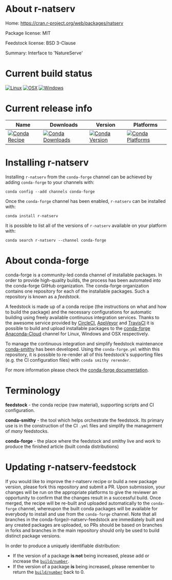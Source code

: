 About r-natserv
===============

Home: https://cran.r-project.org/web/packages/natserv

Package license: MIT

Feedstock license: BSD 3-Clause

Summary: Interface to 'NatureServe'



Current build status
====================

[![Linux](https://img.shields.io/circleci/project/github/conda-forge/r-natserv-feedstock/master.svg?label=Linux)](https://circleci.com/gh/conda-forge/r-natserv-feedstock)
[![OSX](https://img.shields.io/travis/conda-forge/r-natserv-feedstock/master.svg?label=macOS)](https://travis-ci.org/conda-forge/r-natserv-feedstock)
[![Windows](https://img.shields.io/appveyor/ci/conda-forge/r-natserv-feedstock/master.svg?label=Windows)](https://ci.appveyor.com/project/conda-forge/r-natserv-feedstock/branch/master)

Current release info
====================

| Name | Downloads | Version | Platforms |
| --- | --- | --- | --- |
| [![Conda Recipe](https://img.shields.io/badge/recipe-r--natserv-green.svg)](https://anaconda.org/conda-forge/r-natserv) | [![Conda Downloads](https://img.shields.io/conda/dn/conda-forge/r-natserv.svg)](https://anaconda.org/conda-forge/r-natserv) | [![Conda Version](https://img.shields.io/conda/vn/conda-forge/r-natserv.svg)](https://anaconda.org/conda-forge/r-natserv) | [![Conda Platforms](https://img.shields.io/conda/pn/conda-forge/r-natserv.svg)](https://anaconda.org/conda-forge/r-natserv) |

Installing r-natserv
====================

Installing `r-natserv` from the `conda-forge` channel can be achieved by adding `conda-forge` to your channels with:

```
conda config --add channels conda-forge
```

Once the `conda-forge` channel has been enabled, `r-natserv` can be installed with:

```
conda install r-natserv
```

It is possible to list all of the versions of `r-natserv` available on your platform with:

```
conda search r-natserv --channel conda-forge
```


About conda-forge
=================

conda-forge is a community-led conda channel of installable packages.
In order to provide high-quality builds, the process has been automated into the
conda-forge GitHub organization. The conda-forge organization contains one repository
for each of the installable packages. Such a repository is known as a *feedstock*.

A feedstock is made up of a conda recipe (the instructions on what and how to build
the package) and the necessary configurations for automatic building using freely
available continuous integration services. Thanks to the awesome service provided by
[CircleCI](https://circleci.com/), [AppVeyor](https://www.appveyor.com/)
and [TravisCI](https://travis-ci.org/) it is possible to build and upload installable
packages to the [conda-forge](https://anaconda.org/conda-forge)
[Anaconda-Cloud](https://anaconda.org/) channel for Linux, Windows and OSX respectively.

To manage the continuous integration and simplify feedstock maintenance
[conda-smithy](https://github.com/conda-forge/conda-smithy) has been developed.
Using the ``conda-forge.yml`` within this repository, it is possible to re-render all of
this feedstock's supporting files (e.g. the CI configuration files) with ``conda smithy rerender``.

For more information please check the [conda-forge documentation](https://conda-forge.org/docs/).

Terminology
===========

**feedstock** - the conda recipe (raw material), supporting scripts and CI configuration.

**conda-smithy** - the tool which helps orchestrate the feedstock.
                   Its primary use is in the construction of the CI ``.yml`` files
                   and simplify the management of *many* feedstocks.

**conda-forge** - the place where the feedstock and smithy live and work to
                  produce the finished article (built conda distributions)


Updating r-natserv-feedstock
============================

If you would like to improve the r-natserv recipe or build a new
package version, please fork this repository and submit a PR. Upon submission,
your changes will be run on the appropriate platforms to give the reviewer an
opportunity to confirm that the changes result in a successful build. Once
merged, the recipe will be re-built and uploaded automatically to the
`conda-forge` channel, whereupon the built conda packages will be available for
everybody to install and use from the `conda-forge` channel.
Note that all branches in the conda-forge/r-natserv-feedstock are
immediately built and any created packages are uploaded, so PRs should be based
on branches in forks and branches in the main repository should only be used to
build distinct package versions.

In order to produce a uniquely identifiable distribution:
 * If the version of a package **is not** being increased, please add or increase
   the [``build/number``](https://conda.io/docs/user-guide/tasks/build-packages/define-metadata.html#build-number-and-string).
 * If the version of a package **is** being increased, please remember to return
   the [``build/number``](https://conda.io/docs/user-guide/tasks/build-packages/define-metadata.html#build-number-and-string)
   back to 0.
